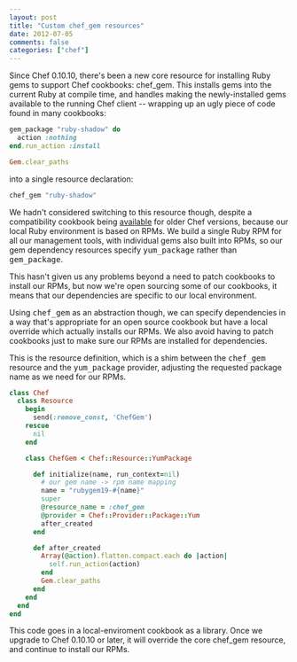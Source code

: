 ```yaml
---
layout: post
title: "Custom chef_gem resources"
date: 2012-07-05
comments: false
categories: ["chef"]
---
```


Since Chef 0.10.10, there's been a new core resource for installing
Ruby gems to support Chef cookbooks: chef_gem. This installs
gems into the current Ruby at compile time, and handles making the
newly-installed gems available to the running Chef client -- wrapping
up an ugly piece of code found in many cookbooks:

```ruby
gem_package "ruby-shadow" do
  action :nothing
end.run_action :install

Gem.clear_paths
```

into a single resource declaration:

```ruby
chef_gem "ruby-shadow"
```

We hadn't considered switching to this resource though, despite a
compatibility cookbook being <a
href="http://community.opscode.com/cookbooks/chef_gem">available</a>
for older Chef versions, because our local Ruby environment is based
on RPMs. We build a single Ruby RPM for all our management tools, with
individual gems also built into RPMs, so our gem dependency resources
specify <tt>yum_package</tt> rather than <tt>gem_package</tt>.

This hasn't given us any problems beyond a need to patch cookbooks to
install our RPMs, but now we're open sourcing some of our cookbooks,
it means that our dependencies are specific to our local environment. 

Using <tt>chef_gem</tt> as an abstraction though, we can specify
dependencies in a way that's appropriate for an open source cookbook
but have a local override which actually installs our RPMs. We also
avoid having to patch cookbooks just to make sure our RPMs are
installed for dependencies.

This is the resource definition, which is a shim between the
<tt>chef_gem</tt> resource and the <tt>yum_package</tt> provider,
adjusting the requested package name as we need for our RPMs.

```ruby
class Chef
  class Resource
    begin
      send(:remove_const, 'ChefGem')
    rescue
      nil
    end

    class ChefGem < Chef::Resource::YumPackage

      def initialize(name, run_context=nil)
        # our gem name -> rpm name mapping
        name = "rubygem19-#{name}"
        super
        @resource_name = :chef_gem
        @provider = Chef::Provider::Package::Yum
        after_created
      end

      def after_created
        Array(@action).flatten.compact.each do |action|
          self.run_action(action)
        end
        Gem.clear_paths
      end
    end
  end
end
```

This code goes in a local-enviroment cookbook as a library. Once we
upgrade to Chef 0.10.10 or later, it will override the core
chef_gem resource, and continue to install our RPMs.

